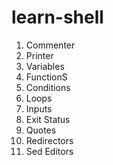 # learn-shell

1. Commenter
2. Printer
3. Variables
4. FunctionS
5. Conditions
6. Loops
7. Inputs
8. Exit Status
9. Quotes
10. Redirectors
11. Sed Editors